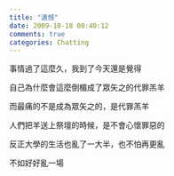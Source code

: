 ```yaml
---
title: "遺憾"
date: 2009-10-18 00:40:12
comments: true
categories: Chatting
---
```

<p><p>事情過了這麼久，我到了今天還是覺得</p><p>自己為什麼會這麼倒楣成了眾矢之的代罪羔羊</p><p>而最痛的不是成為眾矢之的，是代罪羔羊</p><p>人們把羊送上祭壇的時候，是不會心懷罪惡的</p><p>反正大學的生活也亂了一大半，也不怕再更亂</p><p>不如好好亂一場</p><p>&nbsp;</p></p>
